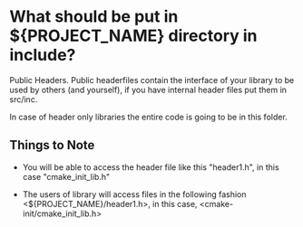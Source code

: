 # What should be put in ${PROJECT_NAME} directory in include?

Public Headers.
Public headerfiles contain the interface of your library to be used by others (and yourself),
if you have internal header files put them in src/inc.

In case of header only libraries the entire code is going to be in this folder.

## Things to Note

- You will be able to access the header file like this "header1.h", in this case "cmake_init_lib.h"

- The users of library will access files in the following fashion &lt;${PROJECT_NAME}/header1.h&gt;,
in this case, &lt;cmake-init/cmake_init_lib.h&gt;
